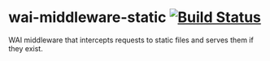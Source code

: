 # wai-middleware-static [![Build Status](https://github.com/scotty-web/wai-middleware-static/workflows/Haskell-CI/badge.svg)](https://github.com/scotty-web/wai-middleware-static/actions?query=workflow%3AHaskell-CI)

WAI middleware that intercepts requests to static files and serves them if they exist.
